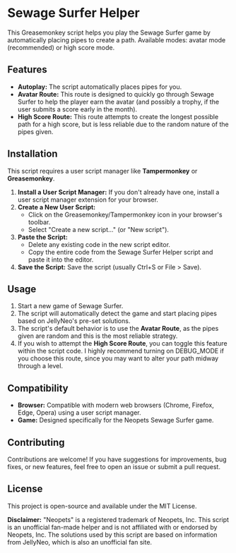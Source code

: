 # Sewage Surfer Helper

This Greasemonkey script helps you play the Sewage Surfer game by automatically placing pipes to create a path.
Available modes: avatar mode (recommended) or high score mode.

## Features

* **Autoplay:** The script automatically places pipes for you.
* **Avatar Route:** This route is designed to quickly go through Sewage Surfer to help the player earn the avatar (and possibly a trophy, if the user submits a score early in the month).
* **High Score Route:** This route attempts to create the longest possible path for a high score, but is less reliable due to the random nature of the pipes given.

## Installation

This script requires a user script manager like **Tampermonkey** or **Greasemonkey**.

1.  **Install a User Script Manager:** If you don't already have one, install a user script manager extension for your browser.
2.  **Create a New User Script:**
    * Click on the Greasemonkey/Tampermonkey icon in your browser's toolbar.
    * Select "Create a new script..." (or "New script").
3.  **Paste the Script:**
    * Delete any existing code in the new script editor.
    * Copy the entire code from the Sewage Surfer Helper script and paste it into the editor.
4.  **Save the Script:** Save the script (usually Ctrl+S or File > Save).

## Usage

1.  Start a new game of Sewage Surfer.
2.  The script will automatically detect the game and start placing pipes based on JellyNeo's pre-set solutions.
3.  The script's default behavior is to use the **Avatar Route**, as the pipes given are random and this is the most reliable strategy.
4.  If you wish to attempt the **High Score Route**, you can toggle this feature within the script code. I highly recommend turning on DEBUG_MODE if you choose this route, since you may want to alter your path midway through a level.

## Compatibility

* **Browser:** Compatible with modern web browsers (Chrome, Firefox, Edge, Opera) using a user script manager.
* **Game:** Designed specifically for the Neopets Sewage Surfer game.

## Contributing

Contributions are welcome! If you have suggestions for improvements, bug fixes, or new features, feel free to open an issue or submit a pull request.

## License

This project is open-source and available under the MIT License.

**Disclaimer:** "Neopets" is a registered trademark of Neopets, Inc. This script is an unofficial fan-made helper and is not affiliated with or endorsed by Neopets, Inc. The solutions used by this script are based on information from JellyNeo, which is also an unofficial fan site.
